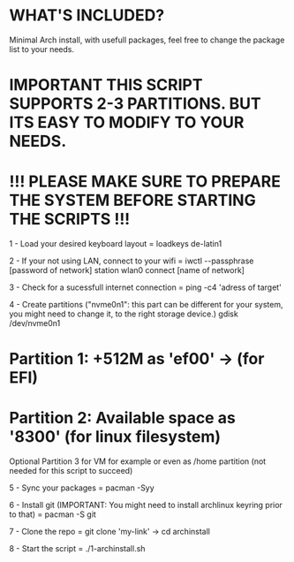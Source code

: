 # WHAT'S INCLUDED?
  Minimal Arch install, with usefull packages, feel free to change the package list to your needs.

# IMPORTANT THIS SCRIPT SUPPORTS 2-3 PARTITIONS. BUT ITS EASY TO MODIFY TO YOUR NEEDS.  
# !!! PLEASE MAKE SURE TO PREPARE THE SYSTEM BEFORE STARTING THE SCRIPTS !!!

1 - Load your desired keyboard layout = loadkeys de-latin1

2 - If your not using LAN, connect to your wifi = iwctl --passphrase [password of network] station wlan0 connect [name of network]

3 - Check for a sucessfull internet connection = ping -c4 'adress of target'

4 - Create partitions ("nvme0n1": this part can be different for your system, you might need to change it, to the right storage device.)
    gdisk /dev/nvme0n1
# Partition 1: +512M as 'ef00' -> (for EFI)
# Partition 2: Available space as '8300' (for linux filesystem)
Optional Partition 3 for VM for example or even as /home partition (not needed for this script to succeed)

5 - Sync your packages = pacman -Syy

6 - Install git (IMPORTANT: You might need to install archlinux keyring prior to that) = pacman -S git

7 - Clone the repo = git clone 'my-link' -> cd archinstall

8 - Start the script = ./1-archinstall.sh
